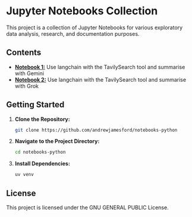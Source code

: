 # Jupyter Notebooks Collection

This project is a collection of Jupyter Notebooks for various exploratory data analysis, research, and documentation purposes.

## Contents

- **[Notebook 1:](<Langchain Gemini Tavily.ipynb>)** Use langchain with the TavilySearch tool and summarise with Gemini
- **[Notebook 2:](<Langchain Grok Tavily.ipynb>)** Use langchain with the TavilySearch tool and summarise with Grok

## Getting Started

1. **Clone the Repository:**
    ```bash
    git clone https://github.com/andrewjamesford/notebooks-python
    ```
2. **Navigate to the Project Directory:**
    ```bash
    cd notebooks-python
    ```
3. **Install Dependencies:**
    ```bash
    uv venv
    ```



## License

This project is licensed under the GNU GENERAL PUBLIC License.
